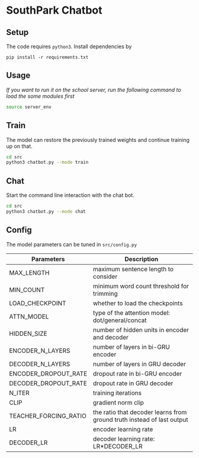# SouthPark Chatbot

## Setup

The code requires `python3`. Install dependencies by

```
pip install -r requirements.txt
```

## Usage

*If you want to run it on the school server, run the following command to load the some modules first*

```bash
source server_env
```

## Train

The model can restore the previously trained weights and continue training up on that. 

```bash
cd src
python3 chatbot.py --mode train
```

## Chat

Start the command line interaction with the chat bot.

```bash
cd src
python3 chatbot.py --mode chat
```

## Config

The model parameters can be tuned in `src/config.py`

Parameters | Description
-----|------
MAX_LENGTH | maximum sentence length to consider
MIN_COUNT | minimum word count threshold for trimming
LOAD_CHECKPOINT | whether to load the checkpoints
ATTN_MODEL | type of the attention model: dot/general/concat
HIDDEN_SIZE | number of hidden units in encoder and decoder
ENCODER_N_LAYERS | number of layers in bi-GRU encoder
DECODER_N_LAYERS | number of layers in GRU decoder
ENCODER_DROPOUT_RATE | dropout rate in bi-GRU encoder
DECODER_DROPOUT_RATE | dropout rate in GRU decoder
N_ITER | training iterations
CLIP | gradient norm clip
TEACHER_FORCING_RATIO | the ratio that decoder learns from ground truth instead of last output
LR | encoder learning rate
DECODER_LR | decoder learning rate: LR*DECODER_LR
